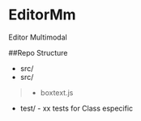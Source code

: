 # EditorMm
Editor Multimodal

##Repo Structure

- src/
- src/
> - boxtext.js
- test/ - xx tests for Class especific
